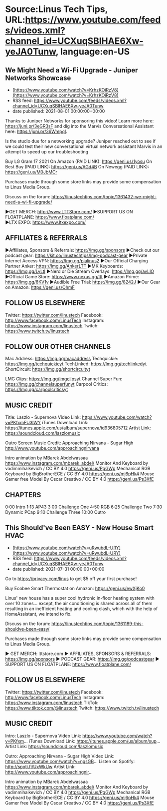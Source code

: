 # Source:Linus Tech Tips, URL:https://www.youtube.com/feeds/videos.xml?channel_id=UCXuqSBlHAE6Xw-yeJA0Tunw, language:en-US

## We Might Need a Wi-Fi Upgrade - Juniper Networks Showcase
 - [https://www.youtube.com/watch?v=KrhzKOiRzV8](https://www.youtube.com/watch?v=KrhzKOiRzV8)
 - RSS feed: https://www.youtube.com/feeds/videos.xml?channel_id=UCXuqSBlHAE6Xw-yeJA0Tunw
 - date published: 2021-08-01 00:00:00+00:00

Thanks to Juniper Networks for sponsoring this video! Learn more here: https://juni.pr/3eGR3sF and dig into the Marvis Conversational Assistant here: https://juni.pr/36WmpqI.

Is the studio due for a networking upgrade? Juniper reached out to see if we could test their new conversational virtual network assistant Marvis in an attempt to speed up our troubleshooting

Buy LG Gram 17 2021
On Amazon (PAID LINK): https://geni.us/1yosu
On Best Buy (PAID LINK): https://geni.us/AGd4B
On Newegg (PAID LINK): https://geni.us/M0JbMCr

Purchases made through some store links may provide some compensation to Linus Media Group.

Discuss on the forum: https://linustechtips.com/topic/1361432-we-might-need-a-wi-fi-upgrade/


►GET MERCH: http://www.LTTStore.com/
►SUPPORT US ON FLOATPLANE: https://www.floatplane.com/  
►LTX EXPO: https://www.ltxexpo.com/   

AFFILIATES & REFERRALS
---------------------------------------------------
►Affiliates, Sponsors & Referrals: https://lmg.gg/sponsors
►Check out our podcast gear: https://kit.co/linustechtips/lmg-podcast-gear
►Private Internet Access VPN: https://lmg.gg/pialinus2
►Our Official Charging Partner Anker: https://lmg.gg/AnkerLTT
►MK Keyboards: https://lmg.gg/LyLtl
►Nerd or Die Stream Overlays: https://lmg.gg/avLlO
►Official Game Store: https://www.nexus.gg/ltt
►Amazon Prime: https://lmg.gg/8KV1v
►Audible Free Trial: https://lmg.gg/8242J
►Our Gear on Amazon: https://geni.us/OhmF

FOLLOW US ELSEWHERE
---------------------------------------------------  
Twitter: https://twitter.com/linustech
Facebook: http://www.facebook.com/LinusTech
Instagram: https://www.instagram.com/linustech
Twitch: https://www.twitch.tv/linustech

FOLLOW OUR OTHER CHANNELS
---------------------------------------------------  
Mac Address: https://lmg.gg/macaddress
Techquickie: https://lmg.gg/techquickieyt
TechLinked: https://lmg.gg/techlinkedyt
ShortCircuit: https://lmg.gg/shortcircuityt

LMG Clips: https://lmg.gg/lmgclipsyt
Channel Super Fun: https://lmg.gg/channelsuperfunyt
Carpool Critics: https://lmg.gg/carpoolcriticsyt

MUSIC CREDIT
---------------------------------------------------  
Title: Laszlo - Supernova
Video Link: https://www.youtube.com/watch?v=PKfxmFU3lWY
iTunes Download Link: https://itunes.apple.com/us/album/supernova/id936805712
Artist Link: https://soundcloud.com/laszlomusic

Outro Screen Music Credit: Approaching Nirvana - Sugar High http://www.youtube.com/approachingnirvana

Intro animation by MBarek Abdelwassaa https://www.instagram.com/mbarek_abdel/
Monitor And Keyboard by vadimmihalkevich / CC BY 4.0  https://geni.us/PgGWp
Mechanical RGB Keyboard by BigBrotherECE / CC BY 4.0 https://geni.us/mj6pHk4
Mouse Gamer free Model By Oscar Creativo / CC BY 4.0 https://geni.us/Ps3XfE

CHAPTERS
---------------------------------------------------  
0:00 Intro
1:13 AP43
3:00 Challenge One
4:50 RGB
6:25 Challenge Two
7:30 Dynamic PCap
9:10 Challenge Three
10:00 Outro

## This Should've Been EASY - New House Smart HVAC
 - [https://www.youtube.com/watch?v=uRwubdL-URY](https://www.youtube.com/watch?v=uRwubdL-URY)
 - RSS feed: https://www.youtube.com/feeds/videos.xml?channel_id=UCXuqSBlHAE6Xw-yeJA0Tunw
 - date published: 2021-07-31 00:00:00+00:00

Go to https://privacy.com/linus ​to get $5 off your first purchase!

Buy Ecobee Smart Thermostat on Amazon: https://geni.us/ewXjKo0

Linus' new house has a super cool hydronic in-floor heating system with over 10 zones... except, the air conditioning is shared across all of them resulting in an inefficient heating and cooling clash, which with the help of HomeAssistant, we intend to fix.

Discuss on the forum: https://linustechtips.com/topic/1361189-this-shouldve-been-easy/

Purchases made through some store links may provide some compensation to Linus Media Group.

► GET MERCH: lttstore.com
► AFFILIATES, SPONSORS & REFERRALS: https://lmg.gg/sponsors
► PODCAST GEAR: https://lmg.gg/podcastgear
► SUPPORT US ON FLOATPLANE: https://www.floatplane.com/

FOLLOW US ELSEWHERE
---------------------------------------------------  
Twitter: https://twitter.com/linustech
Facebook: http://www.facebook.com/LinusTech
Instagram: https://www.instagram.com/linustech
TikTok: https://www.tiktok.com/@linustech
Twitch: https://www.twitch.tv/linustech

MUSIC CREDIT
---------------------------------------------------
Intro: Laszlo - Supernova
Video Link: https://www.youtube.com/watch?v=PKfxm...
iTunes Download Link: https://itunes.apple.com/us/album/sup...
Artist Link: https://soundcloud.com/laszlomusic

Outro: Approaching Nirvana - Sugar High
Video Link: https://www.youtube.com/watch?v=ngsGB...
Listen on Spotify: http://spoti.fi/UxWkUw
Artist Link: http://www.youtube.com/approachingnir...

Intro animation by MBarek Abdelwassaa https://www.instagram.com/mbarek_abdel/
Monitor And Keyboard by vadimmihalkevich / CC BY 4.0  https://geni.us/PgGWp
Mechanical RGB Keyboard by BigBrotherECE / CC BY 4.0 https://geni.us/mj6pHk4
Mouse Gamer free Model By Oscar Creativo / CC BY 4.0 https://geni.us/Ps3XfE

